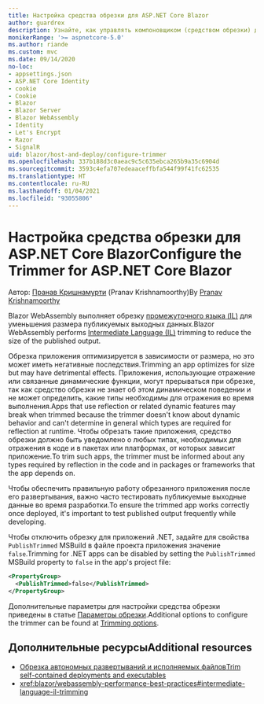 ```yaml
---
title: Настройка средства обрезки для ASP.NET Core Blazor
author: guardrex
description: Узнайте, как управлять компоновщиком (средством обрезки) для промежуточного языка (IL) при сборке приложения Blazor.
monikerRange: '>= aspnetcore-5.0'
ms.author: riande
ms.custom: mvc
ms.date: 09/14/2020
no-loc:
- appsettings.json
- ASP.NET Core Identity
- cookie
- Cookie
- Blazor
- Blazor Server
- Blazor WebAssembly
- Identity
- Let's Encrypt
- Razor
- SignalR
uid: blazor/host-and-deploy/configure-trimmer
ms.openlocfilehash: 337b188d3c0aeac9c5c635ebca265b9a35c6904d
ms.sourcegitcommit: 3593c4efa707edeaaceffbfa544f99f41fc62535
ms.translationtype: HT
ms.contentlocale: ru-RU
ms.lasthandoff: 01/04/2021
ms.locfileid: "93055806"
---
```

# <a name="configure-the-trimmer-for-aspnet-core-no-locblazor"></a><span data-ttu-id="3fc0b-103">Настройка средства обрезки для ASP.NET Core Blazor</span><span class="sxs-lookup"><span data-stu-id="3fc0b-103">Configure the Trimmer for ASP.NET Core Blazor</span></span>

<span data-ttu-id="3fc0b-104">Автор: [Пранав Кришнамурти](https://github.com/pranavkm) (Pranav Krishnamoorthy)</span><span class="sxs-lookup"><span data-stu-id="3fc0b-104">By [Pranav Krishnamoorthy](https://github.com/pranavkm)</span></span>

<span data-ttu-id="3fc0b-105">Blazor WebAssembly выполняет обрезку [промежуточного языка (IL)](/dotnet/standard/managed-code#intermediate-language--execution) для уменьшения размера публикуемых выходных данных.</span><span class="sxs-lookup"><span data-stu-id="3fc0b-105">Blazor WebAssembly performs [Intermediate Language (IL)](/dotnet/standard/managed-code#intermediate-language--execution) trimming to reduce the size of the published output.</span></span>

<span data-ttu-id="3fc0b-106">Обрезка приложения оптимизируется в зависимости от размера, но это может иметь негативные последствия.</span><span class="sxs-lookup"><span data-stu-id="3fc0b-106">Trimming an app optimizes for size but may have detrimental effects.</span></span> <span data-ttu-id="3fc0b-107">Приложения, использующие отражение или связанные динамические функции, могут прерываться при обрезке, так как средство обрезки не знает об этом динамическом поведении и не может определить, какие типы необходимы для отражения во время выполнения.</span><span class="sxs-lookup"><span data-stu-id="3fc0b-107">Apps that use reflection or related dynamic features may break when trimmed because the trimmer doesn't know about dynamic behavior and can't determine in general which types are required for reflection at runtime.</span></span> <span data-ttu-id="3fc0b-108">Чтобы обрезать такие приложения, средство обрезки должно быть уведомлено о любых типах, необходимых для отражения в коде и в пакетах или платформах, от которых зависит приложение.</span><span class="sxs-lookup"><span data-stu-id="3fc0b-108">To trim such apps, the trimmer must be informed about any types required by reflection in the code and in packages or frameworks that the app depends on.</span></span>

<span data-ttu-id="3fc0b-109">Чтобы обеспечить правильную работу обрезанного приложения после его развертывания, важно часто тестировать публикуемые выходные данные во время разработки.</span><span class="sxs-lookup"><span data-stu-id="3fc0b-109">To ensure the trimmed app works correctly once deployed, it's important to test published output frequently while developing.</span></span>

<span data-ttu-id="3fc0b-110">Чтобы отключить обрезку для приложений .NET, задайте для свойства `PublishTrimmed` MSBuild в файле проекта приложения значение `false`.</span><span class="sxs-lookup"><span data-stu-id="3fc0b-110">Trimming for .NET apps can be disabled by setting the `PublishTrimmed` MSBuild property to `false` in the app's project file:</span></span>

```xml
<PropertyGroup>
  <PublishTrimmed>false</PublishTrimmed>
</PropertyGroup>
```
<span data-ttu-id="3fc0b-111">Дополнительные параметры для настройки средства обрезки приведены в статье [Параметры обрезки](/dotnet/core/deploying/trimming-options).</span><span class="sxs-lookup"><span data-stu-id="3fc0b-111">Additional options to configure the trimmer can be found at [Trimming options](/dotnet/core/deploying/trimming-options).</span></span>

## <a name="additional-resources"></a><span data-ttu-id="3fc0b-112">Дополнительные ресурсы</span><span class="sxs-lookup"><span data-stu-id="3fc0b-112">Additional resources</span></span>

* [<span data-ttu-id="3fc0b-113">Обрезка автономных развертываний и исполняемых файлов</span><span class="sxs-lookup"><span data-stu-id="3fc0b-113">Trim self-contained deployments and executables</span></span>](/dotnet/core/deploying/trim-self-contained)
* <xref:blazor/webassembly-performance-best-practices#intermediate-language-il-trimming>
